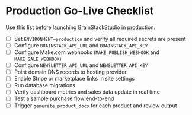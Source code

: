 # Production Go-Live Checklist

Use this list before launching BrainStackStudio in production.

- [ ] Set `ENVIRONMENT=production` and verify all required secrets are present
- [ ] Configure `BRAINSTACK_API_URL` and `BRAINSTACK_API_KEY`
- [ ] Configure Make.com webhooks (`MAKE_PUBLISH_WEBHOOK` and `MAKE_SALE_WEBHOOK`)
- [ ] Configure `NEWSLETTER_API_URL` and `NEWSLETTER_API_KEY`
- [ ] Point domain DNS records to hosting provider
- [ ] Enable Stripe or marketplace links in site settings
- [ ] Run database migrations
- [ ] Verify dashboard metrics and sales data update in real time
- [ ] Test a sample purchase flow end-to-end
- [ ] Trigger `generate_product_docs` for each product and review output
